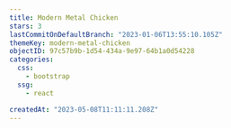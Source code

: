 ```yaml
---
title: Modern Metal Chicken
stars: 3
lastCommitOnDefaultBranch: "2023-01-06T13:55:10.105Z"
themeKey: modern-metal-chicken
objectID: 97c57b9b-1d54-434a-9e97-64b1a0d54228
categories:
  css:
    - bootstrap
  ssg:
    - react

createdAt: "2023-05-08T11:11:11.208Z"
---
```

